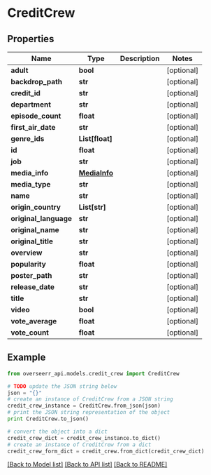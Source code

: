 # CreditCrew


## Properties
Name | Type | Description | Notes
------------ | ------------- | ------------- | -------------
**adult** | **bool** |  | [optional] 
**backdrop_path** | **str** |  | [optional] 
**credit_id** | **str** |  | [optional] 
**department** | **str** |  | [optional] 
**episode_count** | **float** |  | [optional] 
**first_air_date** | **str** |  | [optional] 
**genre_ids** | **List[float]** |  | [optional] 
**id** | **float** |  | [optional] 
**job** | **str** |  | [optional] 
**media_info** | [**MediaInfo**](MediaInfo.md) |  | [optional] 
**media_type** | **str** |  | [optional] 
**name** | **str** |  | [optional] 
**origin_country** | **List[str]** |  | [optional] 
**original_language** | **str** |  | [optional] 
**original_name** | **str** |  | [optional] 
**original_title** | **str** |  | [optional] 
**overview** | **str** |  | [optional] 
**popularity** | **float** |  | [optional] 
**poster_path** | **str** |  | [optional] 
**release_date** | **str** |  | [optional] 
**title** | **str** |  | [optional] 
**video** | **bool** |  | [optional] 
**vote_average** | **float** |  | [optional] 
**vote_count** | **float** |  | [optional] 

## Example

```python
from overseerr_api.models.credit_crew import CreditCrew

# TODO update the JSON string below
json = "{}"
# create an instance of CreditCrew from a JSON string
credit_crew_instance = CreditCrew.from_json(json)
# print the JSON string representation of the object
print CreditCrew.to_json()

# convert the object into a dict
credit_crew_dict = credit_crew_instance.to_dict()
# create an instance of CreditCrew from a dict
credit_crew_form_dict = credit_crew.from_dict(credit_crew_dict)
```
[[Back to Model list]](../README.md#documentation-for-models) [[Back to API list]](../README.md#documentation-for-api-endpoints) [[Back to README]](../README.md)


